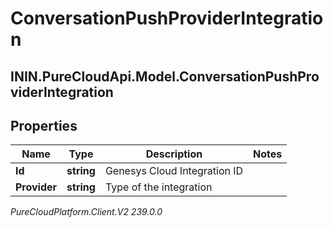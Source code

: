 # ConversationPushProviderIntegration

## ININ.PureCloudApi.Model.ConversationPushProviderIntegration

## Properties

|Name | Type | Description | Notes|
|------------ | ------------- | ------------- | -------------|
| **Id** | **string** | Genesys Cloud Integration ID | |
| **Provider** | **string** | Type of the integration | |



_PureCloudPlatform.Client.V2 239.0.0_
